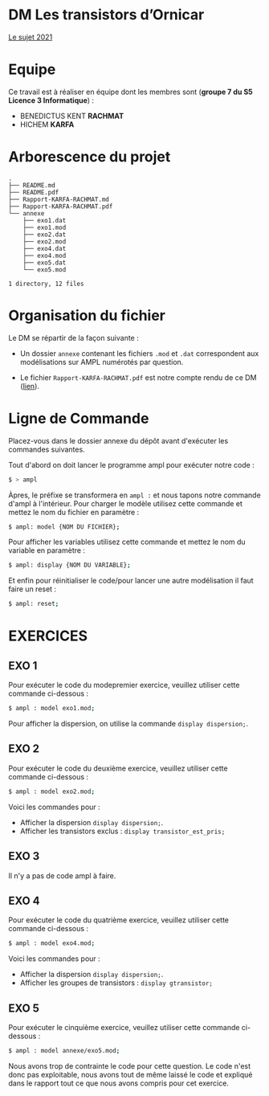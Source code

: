 # DM Les transistors d’Ornicar

[Le sujet 2021](https://www.fil.univ-lille1.fr/~lemairef/ML/td/dm-transistors-26oct.pdf)

# Equipe

Ce travail est à réaliser en équipe dont les membres sont (**groupe 7 du S5 Licence 3 Informatique**) :

- BENEDICTUS KENT **RACHMAT**
- HICHEM **KARFA**

# Arborescence du projet

```
.
├── README.md
├── README.pdf
├── Rapport-KARFA-RACHMAT.md
├── Rapport-KARFA-RACHMAT.pdf
└── annexe
    ├── exo1.dat
    ├── exo1.mod
    ├── exo2.dat
    ├── exo2.mod
    ├── exo4.dat
    ├── exo4.mod
    ├── exo5.dat
    └── exo5.mod

1 directory, 12 files
```

# Organisation du fichier

Le DM se répartir de la façon suivante :

- Un dossier `annexe` contenant les fichiers `.mod` et `.dat` correspondent aux modélisations sur AMPL numérotés par question.

- Le fichier `Rapport-KARFA-RACHMAT.pdf` est notre compte rendu de ce DM ([lien](Rapport-KARFA-RACHMAT.pdf)).

# Ligne de Commande

Placez-vous dans le dossier annexe du dépôt avant d'exécuter les commandes suivantes.

Tout d'abord on doit lancer le programme ampl pour exécuter notre code :

```bash
$ > ampl
```

Àpres, le préfixe se transformera en `ampl :` et nous tapons notre commande d'ampl à l'intérieur.
Pour charger le modèle utilisez cette commande et mettez le nom du fichier en paramètre :

```bash
$ ampl: model {NOM DU FICHIER};
```

Pour afficher les variables utilisez cette commande et mettez le nom du variable en paramètre :

```bash
$ ampl: display {NOM DU VARIABLE};
```

Et enfin pour réinitialiser le code/pour lancer une autre modélisation il faut faire un reset :

```bash
$ ampl: reset;
```

# EXERCICES

## EXO 1

Pour exécuter le code du modepremier exercice, veuillez utiliser cette commande ci-dessous :

```bash
$ ampl : model exo1.mod;
```

Pour afficher la dispersion, on utilise la commande `display dispersion;`.

## EXO 2

Pour exécuter le code du deuxième exercice, veuillez utiliser cette commande ci-dessous :

```bash
$ ampl : model exo2.mod;
```

Voici les commandes pour :

- Afficher la dispersion `display dispersion;`.
- Afficher les transistors exclus : `display transistor_est_pris;`

## EXO 3

Il n'y a pas de code ampl à faire.

## EXO 4

Pour exécuter le code du quatrième exercice, veuillez utiliser cette commande ci-dessous :

```bash
$ ampl : model exo4.mod;
```

Voici les commandes pour :

- Afficher la dispersion `display dispersion;`.
- Afficher les groupes de transistors : `display gtransistor;`

## EXO 5

Pour exécuter le cinquième exercice, veuillez utiliser cette commande ci-dessous :

```bash
$ ampl : model annexe/exo5.mod;
```

Nous avons trop de contrainte le code pour cette question. Le code n'est donc pas exploitable, nous avons tout de même laissé le code et expliqué dans le rapport tout ce que nous avons compris pour cet exercice.

